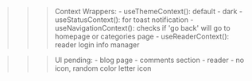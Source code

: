 >>> Context Wrappers:
    - useThemeContext():        default - dark
    - useStatusContext():       for toast notification
    - useNavigationContext():   checks if 'go back' will go to homepage or categories page
    - useReaderContext():       reader login info manager

    

>>> UI pending:
    - blog page
        - comments section
    - reader
        - no icon, random color letter icon